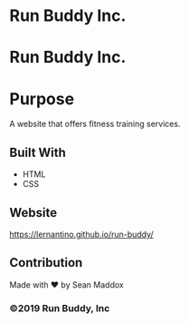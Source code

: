 # Run Buddy Inc.

# Run Buddy Inc.

# Purpose
A website that offers fitness training services.

## Built With
* HTML
* CSS

## Website 
https://lernantino.github.io/run-buddy/

## Contribution
Made with :heart: by Sean Maddox

### ©️2019 Run Buddy, Inc
